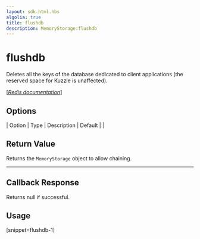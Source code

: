 ```yaml
---
layout: sdk.html.hbs
algolia: true
title: flushdb
description: MemoryStorage:flushdb
---
```


  

# flushdb
Deletes all the keys of the database dedicated to client applications (the reserved space for Kuzzle is unaffected).

[[_Redis documentation_]](https://redis.io/commands/flushdb)


## Options

| Option | Type | Description | Default |
|
## Return Value

Returns the `MemoryStorage` object to allow chaining.

---

## Callback Response

Returns null if successful.

## Usage

[snippet=flushdb-1]
